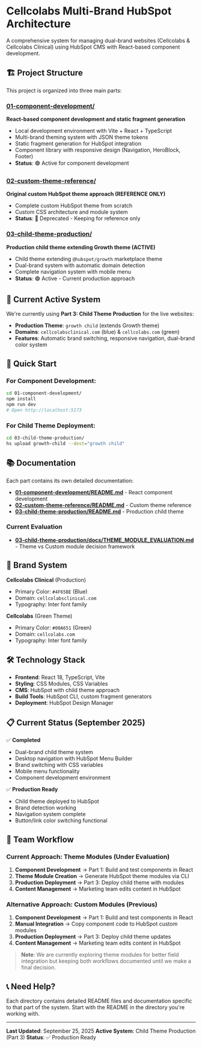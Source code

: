 # Cellcolabs Multi-Brand HubSpot Architecture

A comprehensive system for managing dual-brand websites (Cellcolabs & Cellcolabs Clinical) using HubSpot CMS with React-based component development.

## 🏗️ Project Structure

This project is organized into three main parts:

### **[01-component-development/](./01-component-development/)**
**React-based component development and static fragment generation**
- Local development environment with Vite + React + TypeScript
- Multi-brand theming system with JSON theme tokens
- Static fragment generation for HubSpot integration
- Component library with responsive design (Navigation, HeroBlock, Footer)
- **Status**: 🟢 Active for component development

### **[02-custom-theme-reference/](./02-custom-theme-reference/)**
**Original custom HubSpot theme approach (REFERENCE ONLY)**
- Complete custom HubSpot theme from scratch
- Custom CSS architecture and module system
- **Status**: 🔶 Deprecated - Keeping for reference only

### **[03-child-theme-production/](./03-child-theme-production/)**
**Production child theme extending Growth theme (ACTIVE)**
- Child theme extending `@hubspot/growth` marketplace theme
- Dual-brand system with automatic domain detection
- Complete navigation system with mobile menu
- **Status**: 🟢 Active - Current production approach

## 🎯 Current Active System

We're currently using **Part 3: Child Theme Production** for the live websites:

- **Production Theme**: `growth child` (extends Growth theme)
- **Domains**: `cellcolabsclinical.com` (blue) & `cellcolabs.com` (green)
- **Features**: Automatic brand switching, responsive navigation, dual-brand color system

## 🚀 Quick Start

### For Component Development:
```bash
cd 01-component-development/
npm install
npm run dev
# Open http://localhost:5173
```

### For Child Theme Deployment:
```bash
cd 03-child-theme-production/
hs upload growth-child --dest="growth child"
```

## 📚 Documentation

Each part contains its own detailed documentation:

- **[01-component-development/README.md](./01-component-development/README.md)** - React component development
- **[02-custom-theme-reference/README.md](./02-custom-theme-reference/README.md)** - Custom theme reference
- **[03-child-theme-production/README.md](./03-child-theme-production/README.md)** - Production child theme

### **Current Evaluation**
- **[03-child-theme-production/docs/THEME_MODULE_EVALUATION.md](./03-child-theme-production/docs/THEME_MODULE_EVALUATION.md)** - Theme vs Custom module decision framework

## 🎨 Brand System

**Cellcolabs Clinical** (Production)
- Primary Color: `#4F65BE` (Blue)
- Domain: `cellcolabsclinical.com`
- Typography: Inter font family

**Cellcolabs** (Green Theme)
- Primary Color: `#00A651` (Green)
- Domain: `cellcolabs.com`
- Typography: Inter font family

## 🛠️ Technology Stack

- **Frontend**: React 18, TypeScript, Vite
- **Styling**: CSS Modules, CSS Variables
- **CMS**: HubSpot with child theme approach
- **Build Tools**: HubSpot CLI, custom fragment generators
- **Deployment**: HubSpot Design Manager

## 📋 Current Status (September 2025)

✅ **Completed**
- Dual-brand child theme system
- Desktop navigation with HubSpot Menu Builder
- Brand switching with CSS variables
- Mobile menu functionality
- Component development environment

✅ **Production Ready**
- Child theme deployed to HubSpot
- Brand detection working
- Navigation system complete
- Button/link color switching functional

## 🤝 Team Workflow

### **Current Approach: Theme Modules (Under Evaluation)**
1. **Component Development** → Part 1: Build and test components in React
2. **Theme Module Creation** → Generate HubSpot theme modules via CLI
3. **Production Deployment** → Part 3: Deploy child theme with modules
4. **Content Management** → Marketing team edits content in HubSpot

### **Alternative Approach: Custom Modules (Previous)**
1. **Component Development** → Part 1: Build and test components in React
2. **Manual Integration** → Copy component code to HubSpot custom modules
3. **Production Deployment** → Part 3: Deploy child theme updates
4. **Content Management** → Marketing team edits content in HubSpot

> **Note**: We are currently exploring theme modules for better field integration but keeping both workflows documented until we make a final decision.

## 📞 Need Help?

Each directory contains detailed README files and documentation specific to that part of the system. Start with the README in the directory you're working with.

---

**Last Updated**: September 25, 2025
**Active System**: Child Theme Production (Part 3)
**Status**: ✅ Production Ready